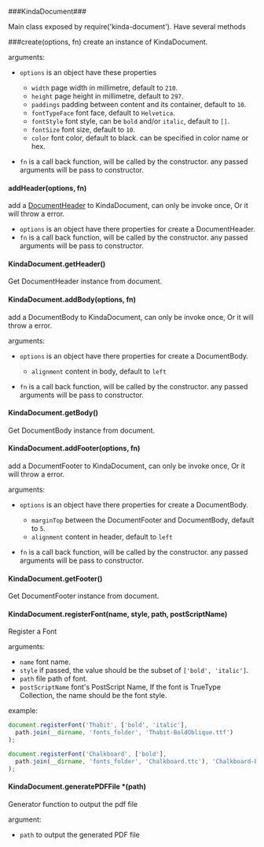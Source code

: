 ###KindaDocument###

  Main class exposed by require('kinda-document'). Have several methods

  ###create(options, fn)
  create an instance of KindaDocument.

  arguments:
  - `options` is an object have these properties
    - `width` page width in millimetre, default to `210`.
    - `height` page height in millimetre, default to `297`.
    - `paddings` padding between content and its container, default to `10`.
    - `fontTypeFace` font face, default to `Helvetica`.
    - `fontStyle` font style, can be `bold` and/or `italic`, default to `[]`.
    - `fontSize` font size, default to `10`.
    - `color` font color, default to black. can be specified in color name or hex.


  - `fn` is a call back function, will be called by the constructor. any passed arguments will be pass to constructor.


#### addHeader(options, fn)

  add a [DocumentHeader](document-header.md) to KindaDocument, can only be invoke once, Or it will throw a error.

  - `options` is an object have there properties for create a DocumentHeader.
  - `fn` is a call back function, will be called by the constructor. any passed arguments will be pass to constructor.


#### KindaDocument.getHeader()

  Get DocumentHeader instance from document.


#### KindaDocument.addBody(options, fn)

  add a DocumentBody to KindaDocument, can only be invoke once, Or it will throw a error.

  arguments:
  - `options` is an object have there properties for create a DocumentBody.
    - `alignment` content in body, default to `left`


- `fn` is a call back function, will be called by the constructor. any passed arguments will be pass to constructor.


#### KindaDocument.getBody()

  Get DocumentBody instance from document.


#### KindaDocument.addFooter(options, fn)

  add a DocumentFooter to KindaDocument, can only be invoke once, Or it will throw a error.

  arguments:

  - `options` is an object have there properties for create a DocumentBody.
    - `marginTop` between the DocumentFooter and DocumentBody, default to `5`.
    - `alignment` content in header, default to `left`


  - `fn` is a call back function, will be called by the constructor. any passed arguments will be pass to                   constructor.


#### KindaDocument.getFooter()

  Get DocumentFooter instance from document.


#### KindaDocument.registerFont(name, style, path, postScriptName)

  Register a Font

  arguments:

  - `name` font name.
  - `style` if passed, the value should be the subset of `['bold', 'italic']`.
  - `path` file path of font.
  - `postScriptName` font's PostScript Name, If the font is TrueType Collection, the name should be the font style.


  example:

  ```js
  document.registerFont('Thabit', ['bold', 'italic'],
    path.join(__dirname, 'fonts_folder', 'Thabit-BoldOblique.ttf')
  );

  document.registerFont('Chalkboard', ['bold'],
    path.join(__dirname, 'fonts_folder', 'Chalkboard.ttc'), 'Chalkboard-Bold'
  );
  ```

#### KindaDocument.generatePDFFile *(path)

  Generator function to output the pdf file

  argument:

  - `path` to output the generated PDF file

